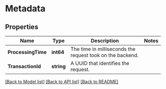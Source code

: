 # Metadata

## Properties

Name | Type | Description | Notes
------------ | ------------- | ------------- | -------------
**ProcessingTime** | **int64** | The time in milliseconds the request took on the backend. | 
**TransactionId** | **string** | A UUID that identifies the request. | 

[[Back to Model list]](../README.md#documentation-for-models) [[Back to API list]](../README.md#documentation-for-api-endpoints) [[Back to README]](../README.md)



